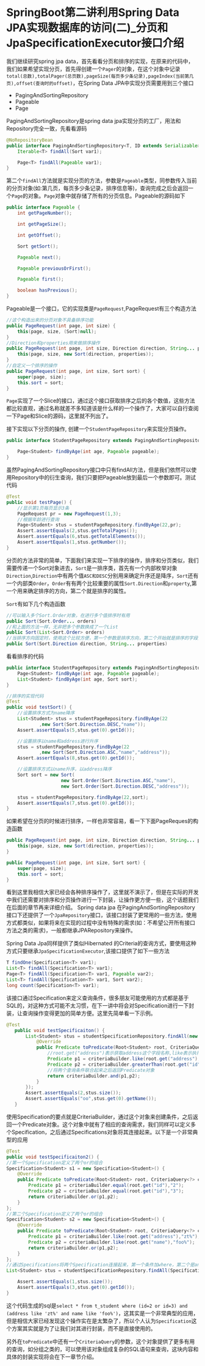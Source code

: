# SpringBoot第二讲利用Spring Data JPA实现数据库的访问(二)_分页和JpaSpecificationExecutor接口介绍

我们继续研究spring jpa data，首先看看分页和排序的实现，在原来的代码中，我们如果希望实现分页，首先得创建一个`Pager`的对象，在这个对象中记录`total(总数),totalPager(总页数),pageSize(每页多少条记录),pageIndex(当前第几页),offset(查询时的offset)`，在Spring Data JPA中实现分页需要用到三个接口
- PagingAndSortingRepository
- Pageable
- Page

PagingAndSortingRepository是spring data jpa实现分页的工厂，用法和Repository完全一致，先看看源码

``` java
@NoRepositoryBean
public interface PagingAndSortingRepository<T, ID extends Serializable> extends CrudRepository<T, ID> {
    Iterable<T> findAll(Sort var1);

    Page<T> findAll(Pageable var1);
}
```

第二个`findAll`方法就是实现分页的方法，参数是`Pageable`类型，同参数传入当前的分页对象(如:第几页，每页多少条记录，排序信息等)，查询完成之后会返回一个`Page`的对象。`Page`对象中就存储了所有的分页信息。Pageable的源码如下

``` java
public interface Pageable {
    int getPageNumber();

    int getPageSize();

    int getOffset();

    Sort getSort();

    Pageable next();

    Pageable previousOrFirst();

    Pageable first();

    boolean hasPrevious();
}
```
Pageable是一个接口，它的实现类是`PageRequest`,PageRequest有三个构造方法

```java
//这个构造出来的分页对象不具备排序功能
public PageRequest(int page, int size) {
    this(page, size, (Sort)null);
}
//Direction和properties用来做排序操作
public PageRequest(int page, int size, Direction direction, String... properties) {
    this(page, size, new Sort(direction, properties));
}
//自定义一个排序的操作
public PageRequest(int page, int size, Sort sort) {
    super(page, size);
    this.sort = sort;
}
```
`Page`实现了一个Slice的接口，通过这个接口获取排序之后的各个数值，这些方法都比较直观，通过名称就差不多知道该是什么样的一个操作了，大家可以自行查阅一下Page和Slice的源码，这里就不列出了。

接下实现以下分页的操作, 创建一个`StudentPageRepository`来实现分页操作。

``` java
public interface StudentPageRepository extends PagingAndSortingRepository<Student,Integer> {

    Page<Student> findByAge(int age, Pageable pageable);
}
```
虽然PagingAndSortingRepository接口中只有findAll方法，但是我们依然可以使用Repository中的衍生查询，我们只要把Pageable放到最后一个参数即可。测试代码

``` java
@Test
public void testPage() {
	//显示第1页每页显示3条
	PageRequest pr = new PageRequest(1,3);
	//根据年龄进行查询
	Page<Student> stus = studentPageRepository.findByAge(22,pr);
	Assert.assertEquals(2,stus.getTotalPages());
	Assert.assertEquals(6,stus.getTotalElements());
	Assert.assertEquals(1,stus.getNumber());
}
```

分页的方法非常的简单，下面我们来实现一下排序的操作，排序和分页类似，我们需要传递一个Sort对象进去，`Sort`是一排序类，首先有一个内部枚举对象`Direction`,`Direction`中有两个值`ASC和DESC`分别用来确定升序还是降序，`Sort`还有一个内部类`Order`，`Order`有有两个比较重要的属性`Sort.Direction`和`property`,第一个用来确定排序的方向，第二个就是排序的属性。

`Sort`有如下几个构造函数

```java
//可以输入多个Sort.Order对象，在进行多个值排序时有用
public Sort(Sort.Order... orders)
//和上面的方法一样，无非把多个参数换成了一个List
public Sort(List<Sort.Order> orders)
//当排序方向固定时，使用这个比较方便，第一个参数是排序方向，第二个开始就是排序的字段，还有一个方法第二个参数是list，原理相同
public Sort(Sort.Direction direction, String... properties)
```

看看排序的代码

``` java
public interface StudentPageRepository extends PagingAndSortingRepository<Student,Integer> {
    Page<Student> findByAge(int age, Pageable pageable);
    List<Student> findByAge(int age, Sort sort);
}

//排序的实现代码
@Test
public void testSort() {
    //设置排序方式为name降序
    List<Student> stus = studentPageRepository.findByAge(22
            ,new Sort(Sort.Direction.DESC,"name"));
    Assert.assertEquals(5,stus.get(0).getId());

    //设置排序以name和address进行升序
    stus = studentPageRepository.findByAge(22
            ,new Sort(Sort.Direction.ASC,"name","address"));
    Assert.assertEquals(8,stus.get(0).getId());

    //设置排序方式以name升序，以address降序
    Sort sort = new Sort(
                    new Sort.Order(Sort.Direction.ASC,"name"),
                    new Sort.Order(Sort.Direction.DESC,"address"));

    stus = studentPageRepository.findByAge(22,sort);
    Assert.assertEquals(7,stus.get(0).getId());
}
```

如果希望在分页的时候进行排序，一样也非常容易，看一下下面PageReques的构造函数

```java
public PageRequest(int page, int size, Direction direction, String... properties) {
    this(page, size, new Sort(direction, properties));
}

public PageRequest(int page, int size, Sort sort) {
    super(page, size);
    this.sort = sort;
}
```
看到这里我相信大家已经会各种排序操作了，这里就不演示了，但是在实际的开发中我们还需要对排序和分页操作进行一下封装，让操作更方便一些，这个话题我们在后面的章节再来详细介绍。
Spring data jpa 在PagingAndSortingRepository接口下还提供了一个`JpaRepository`接口，该接口封装了更常用的一些方法，使用方式都类似，如果将来在实现的过程中没有特殊的需求(如：不希望公开所有接口方法之类的需求)，一般都继承JPARepository来操作。

Spring Data Jpa同样提供了类似Hibernated 的Criteria的查询方式，要使用这种方式只要继承`JpaSpecificationExecutor`,该接口提供了如下一些方法

``` java
T findOne(Specification<T> var1);
List<T> findAll(Specification<T> var1);
Page<T> findAll(Specification<T> var1, Pageable var2);
List<T> findAll(Specification<T> var1, Sort var2);
long count(Specification<T> var1);
```

该接口通过Specification来定义查询条件，很多朋友可能使用的方式都是基于SQL的，对这种方式可能不太习惯，在下一讲中将会对Specification进行一下封装，让查询操作变得更加的简单方便。这里先简单看一下示例。

``` java
@Test
   public void testSpecificaiton() {
       List<Student> stus = studentSpecificationRepository.findAll(new Specification<Student>() {
           @Override
           public Predicate toPredicate(Root<Student> root, CriteriaQuery<?> criteriaQuery, CriteriaBuilder criteriaBuilder) {
               //root.get("address")表示获取address这个字段名称,like表示执行like查询,%zt%表示值
               Predicate p1 = criteriaBuilder.like(root.get("address"), "%zt%");
               Predicate p2 = criteriaBuilder.greaterThan(root.get("id"),3);
               //将两个查询条件联合起来之后返回Predicate对象
               return criteriaBuilder.and(p1,p2);
           }
       });
       Assert.assertEquals(2,stus.size());
       Assert.assertEquals("oo",stus.get(0).getName());
   }
```

使用Specification的要点就是CriteriaBuilder，通过这个对象来创建条件，之后返回一个Predicate对象。这个对象中就有了相应的查询需求，我们同样可以定义多个Specification，之后通过Specifications对象将其连接起来。以下是一个非常典型的应用

``` java
@Test
public void testSpecificaiton2() {
//第一个Specification定义了两个or的组合
Specification<Student> s1 = new Specification<Student>() {
	@Override
	public Predicate toPredicate(Root<Student> root, CriteriaQuery<?> criteriaQuery, CriteriaBuilder criteriaBuilder) {
		Predicate p1 = criteriaBuilder.equal(root.get("id"),"2");
		Predicate p2 = criteriaBuilder.equal(root.get("id"),"3");
		return criteriaBuilder.or(p1,p2);
	}
};
//第二个Specification定义了两个or的组合
Specification<Student> s2 = new Specification<Student>() {
	@Override
	public Predicate toPredicate(Root<Student> root, CriteriaQuery<?> criteriaQuery, CriteriaBuilder criteriaBuilder) {
		Predicate p1 = criteriaBuilder.like(root.get("address"),"zt%");
		Predicate p2 = criteriaBuilder.like(root.get("name"),"foo%");
		return criteriaBuilder.or(p1,p2);
	}
};
//通过Specifications将两个Specification连接起来，第一个条件加where，第二个是and
List<Student> stus = studentSpecificationRepository.findAll(Specifications.where(s1).and(s2));

    Assert.assertEquals(1,stus.size());
    Assert.assertEquals(3,stus.get(0).getId());
}
```
这个代码生成的sql是`select * from t_student where (id=2 or id=3) and (address like 'zt%' and name like 'foo%')`，这其实是一个非常典型的应用，但是相信大家已经发现这个操作实在是太繁杂了，所以个人认为`Specification`这个方案其实就是为了让我们对其进行封装，而不是直接使用的。

另外在`toPredicate`中还有一个`CriteriaQuery`的参数，这个对象提供了更多有用的查询，如分组之类的，可以使用该对象组成复杂的SQL语句来查询，这块内容和具体的封装实现将会在下一章节介绍。
